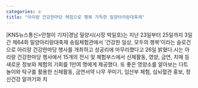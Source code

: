 ```yaml
---
categories: a
title: "아리랑 건강한마당 체험으로 행복 가득한 밀양아리랑대축제"
---
```

[KNS뉴스통신=안철이 기자]경남 밀양시(시장 박일호)는 지난 23일부터 25일까지 3일 간 제64회 밀양아리랑대축제 송림체험관에서 ‘건강한 일상, 모두의 행복’이라는 슬로건으로 아리랑 건강한마당 행사를 개최하고 성공리에 마무리했다고 26일 밝혔다.시는 아리랑 건강한마당 행사에서 15개의 전시 및 체험부스에서 신체활동, 영양, 금연, 치매 등 새로운 정보와 체험의 기회를 1만여 명에게 제공했다. 또 좋은 영양소를 알아보는 다트 놀이와 탁구를 활용한 신체활동, 금연서약 나무 꾸미기, 임산부 체험, 심뇌혈관 홍보, 정신건강 알까기와 치